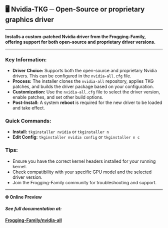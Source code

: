 ## 🖥️ Nvidia-TKG ─ Open-Source or proprietary graphics driver

---

**Installs a custom-patched Nvidia driver from the Frogging-Family, offering support for both open-source and proprietary driver versions.**

---

### Key Information:

- **Driver Choice:** Supports both the open-source and proprietary Nvidia drivers. This can be configured in the `nvidia-all.cfg` file.
- **Process:** The installer clones the `nvidia-all` repository, applies TKG patches, and builds the driver package based on your configuration.
- **Customization:** Use the `nvidia-all.cfg` file to select the driver version, enable patches, and set other build options.
- **Post-Install:** A system **reboot** is required for the new driver to be loaded and take effect.

### Quick Commands:

- **Install:** `tkginstaller nvidia` or `tkginstaller n`
- **Edit Config:** `tkginstaller nvidia config` or `tkginstaller n c`

### Tips:

- Ensure you have the correct kernel headers installed for your running kernel.
- Check compatibility with your specific GPU model and the selected driver version.
- Join the Frogging-Family community for troubleshooting and support.

---

**🌐 Online Preview**

#### ***See full documentation at:***

#### [Frogging-Family/nvidia-all](https://github.com/Frogging-Family/nvidia-all/blob/master/README.md)
